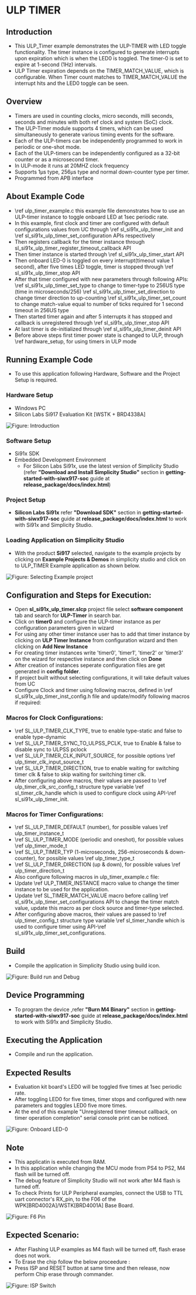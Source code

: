 # ULP TIMER

## Introduction

- This ULP_Timer example demonstrates the ULP-TIMER with LED toggle functionality. The timer instance is configured to generate interrupts upon expiration which is when the LED0 is toggled. The timer-0 is set to expire at 1-second (1Hz) intervals.
- ULP Timer expiration depends on the TIMER_MATCH_VALUE, which is configurable. When Timer count matches to TIMER_MATCH_VALUE the interrupt hits and the LED0 toggle can be seen.

## Overview

- Timers are used in counting clocks, micro seconds, milli seconds, seconds
  and minutes with both ref clock and system (SoC) clock.
- The ULP-Timer module supports 4 timers, which can be used simultaneously to generate various
  timing events for the software.
- Each of the ULP-timers can be independently programmed to work in periodic or one-shot mode.
- Each of the ULP-timers can be independently configured as a 32-bit counter or as a microsecond timer.
- In ULP-mode it runs at 20MHZ clock frequency
- Supports 1µs type, 256µs type and normal down-counter type per timer.
- Programmed from APB interface

## About Example Code

- \ref ulp_timer_example.c this example file demonstrates how to use an ULP-timer instance to toggle onboard
  LED at 1sec periodic rate.
- In this example, first clock and timer are configured with default configurations values from UC through \ref sl_si91x_ulp_timer_init and \ref sl_si91x_ulp_timer_set_configuration APIs respectively
- Then registers callback for the timer instance through sl_si91x_ulp_timer_register_timeout_callback API
- Then timer instance is started through \ref sl_si91x_ulp_timer_start API
- Then onboard LED-0 is toggled on every interrupt(timeout value 1 second), after five times LED toggle, timer is stopped through \ref sl_si91x_ulp_timer_stop API
- After that timer configured with new parameters through following APIs:
  \ref sl_si91x_ulp_timer_set_type to change to timer-type to 256US type (time in microseconds/256)
  \ref sl_si91x_ulp_timer_set_direction to change timer direction to up-counting
  \ref sl_si91x_ulp_timer_set_count to change match-value equal to number of ticks required for 1 second timeout in 256US type
- Then started timer again and after 5 interrupts it has stopped and callback is unregistered through \ref sl_si91x_ulp_timer_stop API
- At last timer is de-initialized through \ref sl_si91x_ulp_timer_deinit API
- Before above steps first timer power state is changed to ULP, through \ref hardware_setup, for using timers in ULP mode

## Running Example Code

- To use this application following Hardware, Software and the Project Setup is required.

### Hardware Setup

- Windows PC
- Silicon Labs Si917 Evaluation Kit [WSTK + BRD4338A]

![Figure: Introduction](resources/readme/image512a.png)

### Software Setup

- Si91x SDK
- Embedded Development Environment
  - For Silicon Labs Si91x, use the latest version of Simplicity Studio (refer **"Download and Install Simplicity Studio"** section in **getting-started-with-siwx917-soc** guide at **release_package/docs/index.html**)

### Project Setup

- **Silicon Labs Si91x** refer **"Download SDK"** section in **getting-started-with-siwx917-soc** guide at **release_package/docs/index.html** to work with Si91x and Simplicity Studio.

### Loading Application on Simplicity Studio

- With the product **Si917** selected, navigate to the example projects by clicking on **Example Projects & Demos**
  in simplicity studio and click on to ULP_TIMER Example application as shown below.

![Figure: Selecting Example project](resources/readme/image512b.png)

## Configuration and Steps for Execution:

- Open **sl_si91x_ulp_timer.slcp** project file select **software component** tab and search for **ULP-Timer** in search bar.
- Click on **timer0** and configure the ULP-timer instance as per configuration parameters given in wizard
- For using any other timer instance user has to add that timer instance by clicking on **ULP Timer Instance** from configuration wizard and then clicking on **Add New Instance**
- For creating timer instances write 'timer0', 'timer1', 'timer2' or 'timer3' on the wizard for respective instance and then click on **Done**
- After creation of instances seperate configuration files are get generated in **config folder**.
- If project built without selecting configurations, it will take default values from UC
- Configure Clock and timer using following macros, defined in \ref sl_si91x_ulp_timer_inst_config.h file and update/modify following macros if required:

### Macros for Clock Configurations:

- \ref SL_ULP_TIMER_CLK_TYPE, true to enable type-static and false to enable type-dynamic
- \ref SL_ULP_TIMER_SYNC_TO_ULPSS_PCLK, true to Enable & false to disable sync to ULPSS pclock
- \ref SL_ULP_TIMER_CLK_INPUT_SOURCE, for possible options \ref ulp_timer_clk_input_source_t
- \ref SL_ULP_TIMER_DIRECTION, true to enable waiting for switching timer clk & false to skip waiting for switching timer clk.
- After configuring above macros, their values are passed to \ref ulp_timer_clk_src_config_t structure type variable \ref sl_timer_clk_handle which is used to configure clock using API-\ref sl_si91x_ulp_timer_init.

### Macros for Timer Configurations:

- \ref SL_ULP_TIMER_DEFAULT (number), for possible values \ref ulp_timer_instance_t
- \ref SL_ULP_TIMER_MODE (periodic and oneshot), for possible values \ref ulp_timer_mode_t
- \ref SL_ULP_TIMER_TYP (1-microseconds, 256-microseconds & down-counter), for possible values \ref ulp_timer_type_t
- \ref SL_ULP_TIMER_DIRECTION (up & down), for possible values \ref ulp_timer_direction_t
- Also configure following macros in ulp_timer_example.c file:
- Update \ref ULP_TIMER_INSTANCE macro value to change the timer instance to be used for the application.
- Update \ref SL_TIMER_MATCH_VALUE macro before calling \ref sl_si91x_ulp_timer_set_configurations API to change the timer match value, update this macro as per clock source and timer-type selected.
- After configuring above macros, their values are passed to \ref ulp_timer_config_t structure type variable \ref sl_timer_handle which is used to configure timer using API-\ref sl_si91x_ulp_timer_set_configurations.

## Build

- Compile the application in Simplicity Studio using build icon.

![Figure: Build run and Debug](resources/readme/image512c.png)

## Device Programming

- To program the device ,refer **"Burn M4 Binary"** section in **getting-started-with-siwx917-soc** guide at **release_package/docs/index.html** to work with Si91x and Simplicity Studio.

## Executing the Application

- Compile and run the application.

## Expected Results

- Evaluation kit board's LED0 will be toggled five times at 1sec periodic rate.
- After toggling LED0 for five times, timer stops and configured with new parameters and toggles LED0 five more times.
- At the end of this example "Unregistered timer timeout callback, on timer operation completion" serial console print can be noticed.

![Figure: Onboard LED-0](resources/readme/image512d.png)

## Note

- This applicatin is executed from RAM.
- In this application while changing the MCU mode from PS4 to PS2, M4 flash will be turned off.
- The debug feature of Simplicity Studio will not work after M4 flash is turned off.
- To check Prints for ULP Peripheral examples, connect the USB to TTL uart connector's RX_pin, to the F06 of the WPK[BRD4002A]/WSTK[BRD4001A] Base Board.

![Figure: F6 Pin ](resources/readme/image512e.png)

## Expected Scenario:

- After Flashing ULP examples as M4 flash will be turned off, flash erase does not work.
- To Erase the chip follow the below proceedure :
- Press ISP and RESET button at same time and then release, now perform Chip erase through commander.

![Figure: ISP Switch](resources/readme/image512f.png)
